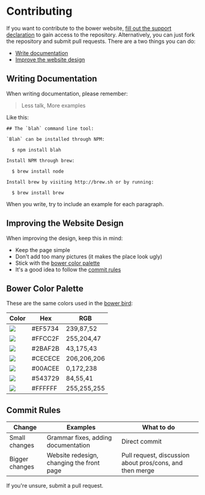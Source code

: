 # Contributing

If you want to contribute to the bower website, [fill out the support declaration](http://goo.gl/forms/P1ndzCNoiG) to gain access to the repository. Alternatively, you can just fork the repository and submit pull requests. There are a two things you can do:

* [Write documentation](https://github.com/bower/bower.github.io/blob/master/CONTRIBUTING.md#writingdocumentation)
* [Improve the website design](https://github.com/bower/bower.github.io/blob/master/CONTRIBUTING.md#improvingthewebsitedesign)

## Writing Documentation

When writing documentation, please remember:
> Less talk, More examples

Like this:

```
## The `blah` command line tool:

`Blah` can be installed through NPM:

  $ npm install blah
  
Install NPM through brew:

  $ brew install node
  
Install brew by visiting http://brew.sh or by running:

  $ brew install brew
```

When you write, try to include an example for each paragraph.

## Improving the Website Design

When improving the design, keep this in mind:

* Keep the page simple
* Don't add too many pictures (it makes the place look ugly)
* Stick with the [bower color palette](https://github.com/bower/bower.github.io/blob/master/CONTRIBUTING.md#bowercolorpalette)
* It's a good idea to follow the [commit rules](https://github.com/bower/bower.github.io/blob/master/CONTRIBUTING.md#commitrules)

## Bower Color Palette

These are the same colors used in the [bower bird](http://bower.io/img/bower-logo.png):

Color | Hex | RGB
------|-----|----
![](http://www.colorhexa.com/ef5734.png)|#EF5734|239,87,52
![](http://www.colorhexa.com/ffcc2f.png)|#FFCC2F|255,204,47
![](http://www.colorhexa.com/2baf2b.png)|#2BAF2B|43,175,43
![](http://www.colorhexa.com/cecece.png)|#CECECE|206,206,206
![](http://www.colorhexa.com/00acee.png)|#00ACEE|0,172,238
![](http://www.colorhexa.com/543729.png)|#543729|84,55,41
![](http://www.colorhexa.com/ffffff.png)|#FFFFFF|255,255,255


## Commit Rules

Change | Examples | What to do
-------|----------|-----------
Small changes | Grammar fixes, adding documentation | Direct commit
Bigger changes | Website redesign, changing the front page | Pull request, discussion about pros/cons, and then merge

If you're unsure, submit a pull request.
